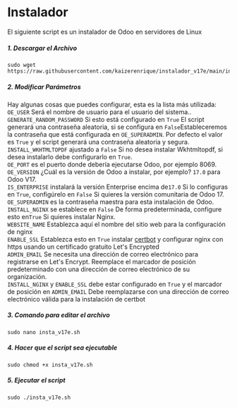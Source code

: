 # Instalador

El siguiente script es un instalador de Odoo en servidores de Linux 

##### 1. Descargar el Archivo

```
sudo wget https://raw.githubusercontent.com/kaizerenrique/instalador_v17e/main/insta_v17e.sh
```

##### 2. Modificar Parámetros 
Hay algunas cosas que puedes configurar, esta es la lista más utilizada:<br/>
```OE_USER``` Será el nombre de usuario para el usuario del sistema..<br/>
```GENERATE_RANDOM_PASSWORD``` Si esto está configurado en ```True``` El script generará una contraseña aleatoria, si se configura en ```False```Estableceremos la contraseña que está configurada en ```OE_SUPERADMIN```. Por defecto el valor es ```True``` y el script generará una contraseña aleatoria y segura.<br/>
```INSTALL_WKHTMLTOPDF``` ajustado a ```False``` Si no desea instalar Wkhtmltopdf, si desea instalarlo debe configurarlo en ```True```.<br/>
```OE_PORT``` es el puerto donde debería ejecutarse Odoo, por ejemplo 8069.<br/>
```OE_VERSION``` ¿Cuál es la versión de Odoo a instalar, por ejemplo? ```17.0``` para Odoo V17.<br/>
```IS_ENTERPRISE``` instalará la versión Enterprise encima de```17.0``` Si lo configuras en ```True```, configúrelo en ```False``` Si quieres la versión comunitaria de Odoo 17.<br/>
```OE_SUPERADMIN``` es la contraseña maestra para esta instalación de Odoo.<br/>
```INSTALL_NGINX``` se establece en ```False``` De forma predeterminada, configure esto en```True``` Si quieres instalar Nginx.<br/>
```WEBSITE_NAME``` Establezca aquí el nombre del sitio web para la configuración de nginx<br/>
```ENABLE_SSL``` Establezca esto en ```True``` instalar [certbot](https://github.com/certbot/certbot) y configurar nginx con https usando un certificado gratuito Let's Encrypted<br/>
```ADMIN_EMAIL``` Se necesita una dirección de correo electrónico para registrarse en Let's Encrypt. Reemplace el marcador de posición predeterminado con una dirección de correo electrónico de su organización.<br/>
```INSTALL_NGINX``` y ```ENABLE_SSL``` debe estar configurado en ```True``` y el marcador de posición en ```ADMIN_EMAIL``` Debe reemplazarse con una dirección de correo electrónico válida para la instalación de certbot<br/>

##### 3. Comando para editar el archivo 
```
sudo nano insta_v17e.sh
```

##### 4. Hacer que el script sea ejecutable
```
sudo chmod +x insta_v17e.sh
```

##### 5. Ejecutar el script
```
sudo ./insta_v17e.sh
```